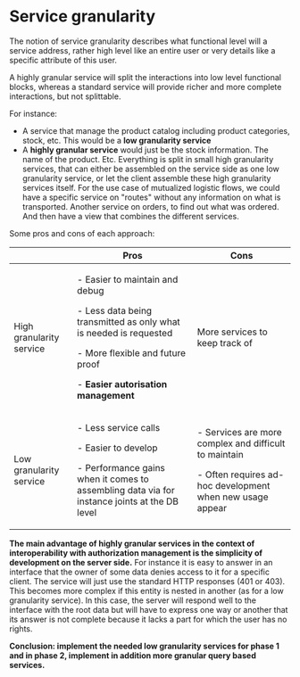# Service granularity

The notion of service granularity describes what functional level will a service address, rather high level like an entire user or very details like a specific attribute of this user.

A highly granular service will split the interactions into low level functional blocks, whereas a standard service will provide richer and more complete interactions, but not splittable.

For instance:

* A service that manage the product catalog including product categories, stock, etc. This would be a **low granularity service**
* A **highly granular service** would just be the stock information. The name of the product. Etc. Everything is split in small high granularity services, that can either be assembled on the service side as one low granularity service, or let the client assemble these high granularity services itself. For the use case of mutualized logistic flows, we could have a specific service on "routes" without any information on what is transported. Another service on orders, to find out what was ordered. And then have a view that combines the different services.

Some pros and cons of each approach:

|                          | Pros                                                                                                                                                                                                         | Cons                                                                                                                             |
| ------------------------ | ------------------------------------------------------------------------------------------------------------------------------------------------------------------------------------------------------------ | -------------------------------------------------------------------------------------------------------------------------------- |
| High granularity service | <p>- Easier to maintain and debug</p><p>- Less data being transmitted as only what is needed is requested</p><p>- More flexible and future proof</p><p>- <strong>Easier autorisation management</strong></p> | More services to keep track of                                                                                                   |
| Low granularity service  | <p>- Less service calls</p><p>- Easier to develop</p><p>- Performance gains when it comes to assembling data via for instance joints at the DB level</p>                                                     | <p>- Services are more complex and difficult to maintain</p><p>- Often requires ad-hoc development when new usage appear<br></p> |

**The main advantage of highly granular services in the context of interoperability with authorization management is the simplicity of development on the server side.** For instance it is easy to answer in an interface that the owner of some data denies access to it for a specific client. The service will just use the standard HTTP responses (401 or 403). This becomes more complex if this entity is nested in another (as for a low granularity service). In this case, the server will respond well to the interface with the root data but will have to express one way or another that its answer is not complete because it lacks a part for which the user has no rights.

**Conclusion: implement the needed low granularity services for phase 1 and in phase 2, implement in addition more granular query based services.**
